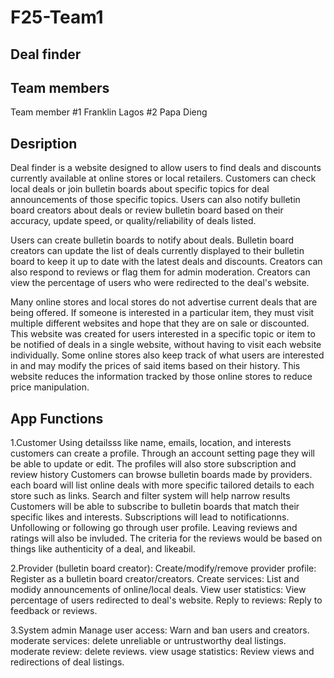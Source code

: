 # F25-Team1


## Deal finder

## Team members

Team member #1 Franklin Lagos  #2 Papa Dieng


## Desription

Deal finder is a website designed to allow users to find deals and discounts currently available at online stores or local retailers. Customers can check local deals or join bulletin boards about specific topics for deal announcements of those specific topics. Users can also notify bulletin board creators about deals or review bulletin board based on their accuracy, update speed, or quality/reliability of deals listed.

Users can create bulletin boards to notify about deals. Bulletin board creators can update the list of deals currently displayed to their bulletin board to keep it up to date with the latest deals and discounts. Creators can also respond to reviews or flag them for admin moderation. Creators can view the percentage of users who were redirected to the deal's website.

Many online stores and local stores do not advertise current deals that are being offered. If someone is interested in a particular item, they must visit multiple different websites and hope that they are on sale or discounted. 
This website was created for users interested in a specific topic or item to be notified of deals in a single website, without having to visit each website individually. Some online stores also keep track of what users are interested in and may modify the prices of said items based on their history. This website reduces the information tracked by those online stores to reduce price manipulation.

## App Functions
1.Customer
    Using detailsss like name, emails, location, and interests customers can create a profile. Through an account setting page they will be able to update or edit. The profiles will also store subscription and review history
    Customers can browse bulletin boards made by providers. each board will list online deals with more specific tailored details to each store such as links. Search and filter system will help narrow results
    Customers will be able to subscribe to bulletin boards that match their specific likes and interests. Subscriptions will lead to notificationns. Unfollowing or following go through user profile.
    Leaving reviews and ratings will also be invluded. The criteria for the reviews would be based on things like authenticity of a deal, and likeabil.

2.Provider (bulletin board creator):
    Create/modify/remove provider profile: Register as a bulletin board creator/creators.
    Create services: List and modidy announcements of online/local deals.
    View user statistics: View percentage of users redirected to deal's website.
    Reply to reviews: Reply to feedback or reviews.

3.System admin
    Manage user access: Warn and ban users and creators.
    moderate services: delete unreliable or untrustworthy deal listings.
    moderate review: delete reviews.
    view usage statistics: Review views and redirections of deal listings.


